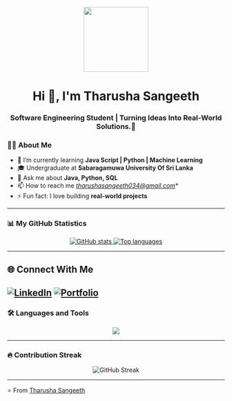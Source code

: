 <!-- Profile Header -->
<p align="center">
  <img src="https://i.ibb.co/FzYVmhC/hacker.gif" width="150px" />
</p>

<h1 align="center">Hi 👋, I'm Tharusha Sangeeth</h1>
<h3 align="center">Software Engineering Student | Turning Ideas Into Real-World Solutions.🚀</h3>

### 👨‍💻 About Me
- 🌱 I’m currently learning **Java Script | Python | Machine Learning**
- 🎓 Undergraduate at **Sabaragamuwa University Of Sri Lanka**
- 💬 Ask me about **Java, Python, SQL**
- 📫 How to reach me *tharushasangeeth034@gmail.com**
- ⚡ Fun fact: I love building **real-world projects**

---

### 📊 My GitHub Statistics
<div align="center">

<a href="https://github.com/Tharusha2002-s">
  <img src="https://github-readme-stats.vercel.app/api?username=arunapb&show_icons=true&theme=radical" alt="GitHub stats" />
</a>

<a href="https://github.com/Tharusha2002-s">
  <img src="https://github-readme-stats.vercel.app/api/top-langs/?username=arunapb&layout=compact&theme=radical" alt="Top languages" />
</a>

</div>

---


## 🌐 Connect With Me
[![LinkedIn](https://img.shields.io/badge/LinkedIn-0077B5?style=for-the-badge&logo=linkedin&logoColor=white)](https://www.linkedin.com/in/tharusha-hettiarachchi-5b44782aa/)
[![Portfolio](https://img.shields.io/badge/Portfolio-FF5722?style=for-the-badge&logo=google-chrome&logoColor=white)](http://127.0.0.1:5502/index.html#)
---

### 🛠️ Languages and Tools
<p align="center">
<img src="https://skillicons.dev/icons?i=java,c,py,js,html,css,react,nodejs,express,mysql,bootstrap,git,github,linux,vscode,ps" />
</p>

---

### 🔥 Contribution Streak
<p align="center">
  <img src="https://github-readme-streak-stats.herokuapp.com/?user=Tharusha2002-stheme=radical" alt="GitHub Streak" />
</p>

---

⭐️ From [Tharusha Sangeeth](https://github.com/arunapb)
